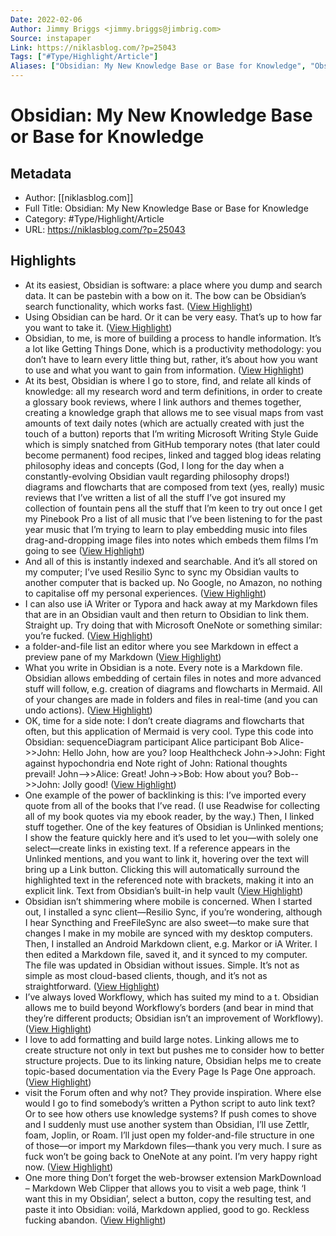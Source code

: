 ```yaml
---
Date: 2022-02-06
Author: Jimmy Briggs <jimmy.briggs@jimbrig.com>
Source: instapaper
Link: https://niklasblog.com/?p=25043
Tags: ["#Type/Highlight/Article"]
Aliases: ["Obsidian: My New Knowledge Base or Base for Knowledge", "Obsidian: My New Knowledge Base or Base for Knowledge"]
---
```

# Obsidian: My New Knowledge Base or Base for Knowledge

## Metadata
- Author: [[niklasblog.com]]
- Full Title: Obsidian: My New Knowledge Base or Base for Knowledge
- Category: #Type/Highlight/Article
- URL: https://niklasblog.com/?p=25043

## Highlights
- At its easiest, Obsidian is software: a place where you dump and search data. It can be pastebin with a bow on it. The bow can be Obsidian’s search functionality, which works fast. ([View Highlight](https://instapaper.com/read/1358169334/14480693))
- Using Obsidian can be hard. Or it can be very easy. That’s up to how far you want to take it. ([View Highlight](https://instapaper.com/read/1358169334/14480695))
- Obsidian, to me, is more of building a process to handle information. It’s a lot like Getting Things Done, which is a productivity methodology: you don’t have to learn every little thing but, rather, it’s about how you want to use and what you want to gain from information. ([View Highlight](https://instapaper.com/read/1358169334/14480696))
- At its best, Obsidian is where I go to store, find, and relate all kinds of knowledge:
  all my research
  word and term definitions, in order to create a glossary
  book reviews, where I link authors and themes together, creating a knowledge graph that allows me to see visual maps from vast amounts of text
  daily notes (which are actually created with just the touch of a button)
  reports that I’m writing
  Microsoft Writing Style Guide which is simply snatched from GitHub
  temporary notes (that later could become permanent)
  food recipes, linked and tagged
  blog ideas
  relating philosophy ideas and concepts (God, I long for the day when a constantly-evolving Obsidian vault regarding philosophy drops!)
  diagrams and flowcharts that are composed from text (yes, really)
  music reviews that I’ve written
  a list of all the stuff I’ve got insured
  my collection of fountain pens
  all the stuff that I’m keen to try out once I get my Pinebook Pro
  a list of all music that I’ve been listening to for the past year
  music that I’m trying to learn to play
  embedding music into files
  drag-and-dropping image files into notes which embeds them
  films I’m going to see ([View Highlight](https://instapaper.com/read/1358169334/14480697))
- And all of this is instantly indexed and searchable. And it’s all stored on my computer; I’ve used Resilio Sync to sync my Obsidian vaults to another computer that is backed up. No Google, no Amazon, no nothing to capitalise off my personal experiences. ([View Highlight](https://instapaper.com/read/1358169334/14480698))
- I can also use iA Writer or Typora and hack away at my Markdown files that are in an Obsidian vault and then return to Obsidian to link them. Straight up. Try doing that with Microsoft OneNote or something similar: you’re fucked. ([View Highlight](https://instapaper.com/read/1358169334/14480699))
- a folder-and-file list
  an editor where you see Markdown in effect
  a preview pane of my Markdown ([View Highlight](https://instapaper.com/read/1358169334/14480701))
- What you write in Obsidian is a note. Every note is a Markdown file. Obsidian allows embedding of certain files in notes and more advanced stuff will follow, e.g. creation of diagrams and flowcharts in Mermaid. All of your changes are made in folders and files in real-time (and you can undo actions). ([View Highlight](https://instapaper.com/read/1358169334/14480702))
- OK, time for a side note: I don’t create diagrams and flowcharts that often, but this application of Mermaid is very cool. Type this code into Obsidian:
  sequenceDiagram
  participant Alice
  participant Bob
  Alice->>John: Hello John, how are you?
  loop Healthcheck
  John->>John: Fight against hypochondria
  end
  Note right of John: Rational thoughts <br/>prevail!
  John-->>Alice: Great!
  John->>Bob: How about you?
  Bob-->>John: Jolly good! ([View Highlight](https://instapaper.com/read/1358169334/14480703))
- One example of the power of backlinking is this: I’ve imported every quote from all of the books that I’ve read. (I use Readwise for collecting all of my book quotes via my ebook reader, by the way.) Then, I linked stuff together. One of the key features of Obsidian is Unlinked mentions; I show the feature quickly here and it’s used to let you—with solely one select—create links in existing text.
  If a reference appears in the Unlinked mentions, and you want to link it, hovering over the text will bring up a Link button. Clicking this will automatically surround the highlighted text in the referenced note with brackets, making it into an explicit link.
  Text from Obsidian’s built-in help vault ([View Highlight](https://instapaper.com/read/1358169334/14480704))
- Obsidian isn’t shimmering where mobile is concerned. When I started out, I installed a sync client—Resilio Sync, if you’re wondering, although I hear Syncthing and FreeFileSync are also sweet—to make sure that changes I make in my mobile are synced with my desktop computers. Then, I installed an Android Markdown client, e.g. Markor or iA Writer. I then edited a Markdown file, saved it, and it synced to my computer. The file was updated in Obsidian without issues. Simple. It’s not as simple as most cloud-based clients, though, and it’s not as straightforward. ([View Highlight](https://instapaper.com/read/1358169334/14480707))
- I’ve always loved Workflowy, which has suited my mind to a t. Obsidian allows me to build beyond Workflowy’s borders (and bear in mind that they’re different products; Obsidian isn’t an improvement of Workflowy). ([View Highlight](https://instapaper.com/read/1358169334/14480708))
- I love to add formatting and build large notes. Linking allows me to create structure not only in text but pushes me to consider how to better structure projects. Due to its linking nature, Obsidian helps me to create topic-based documentation via the Every Page Is Page One approach. ([View Highlight](https://instapaper.com/read/1358169334/14480709))
- visit the Forum often and why not? They provide inspiration. Where else would I go to find somebody’s written a Python script to auto link text? Or to see how others use knowledge systems?
  If push comes to shove and I suddenly must use another system than Obsidian, I’ll use Zettlr, foam, Joplin, or Roam. I’ll just open my folder-and-file structure in one of those—or import my Markdown files—thank you very much. I sure as fuck won’t be going back to OneNote at any point. I’m very happy right now. ([View Highlight](https://instapaper.com/read/1358169334/14480710))
- One more thing
  Don’t forget the web-browser extension MarkDownload – Markdown Web Clipper that allows you to visit a web page, think ‘I want this in my Obsidian’, select a button, copy the resulting test, and paste it into Obsidian: voilá, Markdown applied, good to go. Reckless fucking abandon. ([View Highlight](https://instapaper.com/read/1358169334/14480711))

